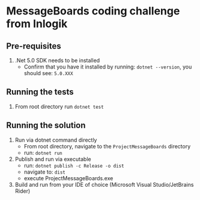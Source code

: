 # MessageBoards coding challenge from Inlogik

## Pre-requisites
1. .Net 5.0 SDK needs to be installed
    * Confirm that you have it installed by running: `dotnet --version`, you should see: `5.0.XXX`

## Running the tests
1. From root directory run `dotnet test`

## Running the solution
1. Run via dotnet command directly
    * From root directory, navigate to the `ProjectMessageBoards` directory
    * run: `dotnet run`
2. Publish and run via executable
    * run: `dotnet publish -c Release -o dist`
    * navigate to: `dist`
    * execute ProjectMessageBoards.exe
3. Build and run from your IDE of choice (Microsoft Visual Studio/JetBrains Rider)